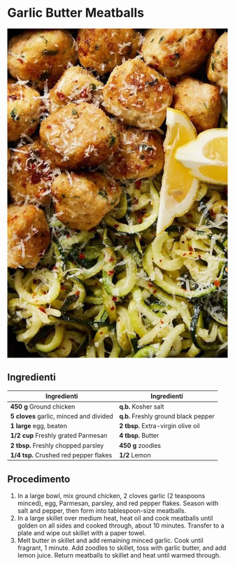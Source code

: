 # Garlic Butter Meatballs

![](../../img/Garlic-Butter-Meatballs.webp)

## Ingredienti

| Ingredienti                             | Ingredienti                          |
| --------------------------------------- | ------------------------------------ |
| **450 g** Ground chicken                | **q.b.** Kosher salt                 |
| **5 cloves** garlic, minced and divided | **q.b.** Freshly ground black pepper |
| **1 large** egg, beaten                 | **2 tbsp.** Extra-virgin olive oil   |
| **1/2 cup** Freshly grated Parmesan     | **4 tbsp.** Butter                   |
| **2 tbsp.** Freshly chopped parsley     | **450 g** zoodles                    |
| **1/4 tsp.** Crushed red pepper flakes  | **1/2** Lemon                        |

## Procedimento

1. In a large bowl, mix ground chicken, 2 cloves garlic (2 teaspoons minced), egg, Parmesan, parsley, and red pepper flakes. Season with salt and pepper, then form into tablespoon-size meatballs.
2. In a large skillet over medium heat, heat oil and cook meatballs until golden on all sides and cooked through, about 10 minutes. Transfer to a plate and wipe out skillet with a paper towel.
3. Melt butter in skillet and add remaining minced garlic. Cook until fragrant, 1 minute. Add zoodles to skillet, toss with garlic butter, and add lemon juice. Return meatballs to skillet and heat until warmed through.
